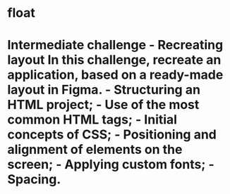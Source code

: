 # float
# Intermediate challenge - Recreating layout In this challenge, recreate an application, based on a ready-made layout in Figma. - Structuring an HTML project; - Use of the most common HTML tags; - Initial concepts of CSS; - Positioning and alignment of elements on the screen; - Applying custom fonts; - Spacing.
